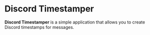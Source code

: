 # Discord Timestamper
**Discord Timestamper** is a simple application that allows you to create Discord timestamps for messages.

